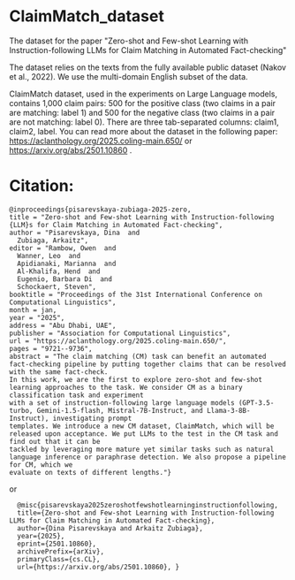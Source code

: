 # ClaimMatch_dataset
The dataset for the paper "Zero-shot and Few-shot Learning with Instruction-following LLMs for Claim Matching in Automated Fact-checking"

The dataset relies on the texts from the fully available public dataset (Nakov et al., 2022). We use the multi-domain English subset of
the data.

ClaimMatch dataset, used in the experiments on Large Language models, contains 1,000 claim pairs: 
500 for the positive class (two claims in a pair are matching: label 1) 
and 500 for the negative class (two claims in a pair are not matching: label 0).
There are three tab-separated columns: claim1, claim2, label.
You can read more about the dataset in the following paper: https://aclanthology.org/2025.coling-main.650/ or https://arxiv.org/abs/2501.10860 .

# Citation:      

    @inproceedings{pisarevskaya-zubiaga-2025-zero,
    title = "Zero-shot and Few-shot Learning with Instruction-following {LLM}s for Claim Matching in Automated Fact-checking",
    author = "Pisarevskaya, Dina  and
      Zubiaga, Arkaitz",
    editor = "Rambow, Owen  and
      Wanner, Leo  and
      Apidianaki, Marianna  and
      Al-Khalifa, Hend  and
      Eugenio, Barbara Di  and
      Schockaert, Steven",
    booktitle = "Proceedings of the 31st International Conference on Computational Linguistics",
    month = jan,
    year = "2025",
    address = "Abu Dhabi, UAE",
    publisher = "Association for Computational Linguistics",
    url = "https://aclanthology.org/2025.coling-main.650/",
    pages = "9721--9736",
    abstract = "The claim matching (CM) task can benefit an automated fact-checking pipeline by putting together claims that can be resolved with the same fact-check. 
    In this work, we are the first to explore zero-shot and few-shot learning approaches to the task. We consider CM as a binary classification task and experiment 
    with a set of instruction-following large language models (GPT-3.5-turbo, Gemini-1.5-flash, Mistral-7B-Instruct, and Llama-3-8B-Instruct), investigating prompt 
    templates. We introduce a new CM dataset, ClaimMatch, which will be released upon acceptance. We put LLMs to the test in the CM task and find out that it can be 
    tackled by leveraging more mature yet similar tasks such as natural language inference or paraphrase detection. We also propose a pipeline for CM, which we 
    evaluate on texts of different lengths."}

or 

      @misc{pisarevskaya2025zeroshotfewshotlearninginstructionfollowing,
      title={Zero-shot and Few-shot Learning with Instruction-following LLMs for Claim Matching in Automated Fact-checking}, 
      author={Dina Pisarevskaya and Arkaitz Zubiaga},      
      year={2025},      
      eprint={2501.10860},      
      archivePrefix={arXiv},      
      primaryClass={cs.CL},      
      url={https://arxiv.org/abs/2501.10860}, }
